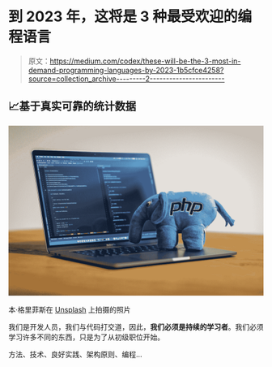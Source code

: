 # 到 2023 年，这将是 3 种最受欢迎的编程语言

> 原文：<https://medium.com/codex/these-will-be-the-3-most-in-demand-programming-languages-by-2023-1b5cfce4258?source=collection_archive---------2----------------------->

## 📈基于真实可靠的统计数据

![](img/4d8cff310144b5bab970d0045b9af4ce.png)

本·格里菲斯在 [Unsplash](https://unsplash.com?utm_source=medium&utm_medium=referral) 上拍摄的照片

我们是开发人员，我们与代码打交道，因此，**我们必须是持续的学习者**。我们必须学习许多不同的东西，只是为了从初级职位开始。

方法、技术、良好实践、架构原则、编程…